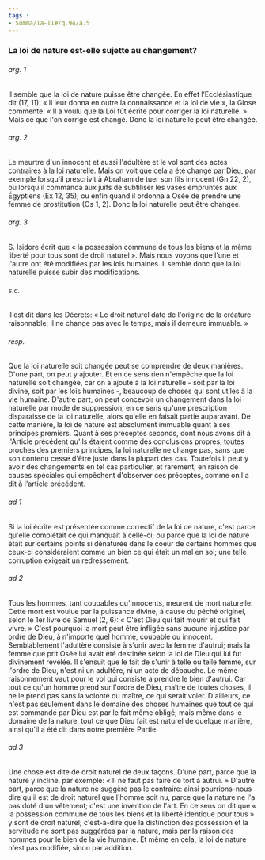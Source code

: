 ```yaml
---
tags : 
- Summa/Ia-IIæ/q.94/a.5
---
```


### La loi de nature est-elle sujette au changement?

###### arg. 1
Il semble que la loi de nature puisse être changée. En effet l’Ecclésiastique dit (17, 11): « Il leur donna en outre la connaissance et la loi de vie », la Glose commente: « Il a voulu que la Loi fût écrite pour corriger la loi naturelle. » Mais ce que l'on corrige est changé. Donc la loi naturelle peut être changée. 

###### arg. 2
Le meurtre d'un innocent et aussi l'adultère et le vol sont des actes contraires à la loi naturelle. Mais on voit que cela a été changé par Dieu, par exemple lorsqu'il prescrivit à Abraham de tuer son fils innocent (Gn 22, 2), ou lorsqu'il commanda aux juifs de subtiliser les vases empruntés aux Égyptiens (Ex 12, 35); ou enfin quand il ordonna à Osée de prendre une femme de prostitution (Os 1, 2). Donc la loi naturelle peut être changée. 

###### arg. 3
S. Isidore écrit que « la possession commune de tous les biens et la même liberté pour tous sont de droit naturel ». Mais nous voyons que l'une et l'autre ont été modifiées par les lois humaines. Il semble donc que la loi naturelle puisse subir des modifications. 

###### s.c.
il est dit dans les Décrets: « Le droit naturel date de l'origine de la créature raisonnable; il ne change pas avec le temps, mais il demeure immuable. » 

###### resp.
Que la loi naturelle soit changée peut se comprendre de deux manières. D'une part, on peut y ajouter. Et en ce sens rien n'empêche que la loi naturelle soit changée, car on a ajouté à la loi naturelle - soit par la loi divine, soit par les lois humaines -, beaucoup de choses qui sont utiles à la vie humaine. D'autre part, on peut concevoir un changement dans la loi naturelle par mode de suppression, en ce sens qu'une prescription disparaisse de la loi naturelle, alors qu'elle en faisait partie auparavant. De cette manière, la loi de nature est absolument immuable quant à ses principes premiers. Quant à ses préceptes seconds, dont nous avons dit à l'Article précédent qu'ils étaient comme des conclusions propres, toutes proches des premiers principes, la loi naturelle ne change pas, sans que son contenu cesse d'être juste dans la plupart des cas. Toutefois il peut y avoir des changements en tel cas particulier, et rarement, en raison de causes spéciales qui empêchent d'observer ces préceptes, comme on l'a dit à l'article précédent. 

###### ad 1
Si la loi écrite est présentée comme correctif de la loi de nature, c'est parce qu'elle complétait ce qui manquait à celle-ci; ou parce que la loi de nature était sur certains points si dénaturée dans le coeur de certains hommes que ceux-ci considéraient comme un bien ce qui était un mal en soi; une telle corruption exigeait un redressement. 

###### ad 2
Tous les hommes, tant coupables qu'innocents, meurent de mort naturelle. Cette mort est voulue par la puissance divine, à cause du péché originel, selon le 1er livre de Samuel (2, 6): « C'est Dieu qui fait mourir et qui fait vivre. » C'est pourquoi la mort peut être infligée sans aucune injustice par ordre de Dieu, à n'importe quel homme, coupable ou innocent. Semblablement l'adultère consiste à s'unir avec la femme d'autrui; mais la femme que prit Osée lui avait été destinée selon la loi de Dieu qui lui fut divinement révélée. Il s'ensuit que le fait de s'unir à telle ou telle femme, sur l'ordre de Dieu, n'est ni un adultère, ni un acte de débauche. Le même raisonnement vaut pour le vol qui consiste à prendre le bien d'autrui. Car tout ce qu'un homme prend sur l'ordre de Dieu, maître de toutes choses, il ne le prend pas sans la volonté du maître, ce qui serait voler. D'ailleurs, ce n'est pas seulement dans le domaine des choses humaines que tout ce qui est commandé par Dieu est par le fait même obligé; mais même dans le domaine de la nature, tout ce que Dieu fait est naturel de quelque manière, ainsi qu'il a été dit dans notre première Partie. 

###### ad 3
Une chose est dite de droit naturel de deux façons. D'une part, parce que la nature y incline, par exemple: « Il ne faut pas faire de tort à autrui. » D'autre part, parce que la nature ne suggère pas le contraire: ainsi pourrions-nous dire qu'il est de droit naturel que l'homme soit nu, parce que la nature ne l'a pas doté d'un vêtement; c'est une invention de l'art. En ce sens on dit que « la possession commune de tous les biens et la liberté identique pour tous » y sont de droit naturel; c'est-à-dire que la distinction des possession et la servitude ne sont pas suggérées par la nature, mais par la raison des hommes pour le bien de la vie humaine. Et même en cela, la loi de nature n'est pas modifiée, sinon par addition. 

